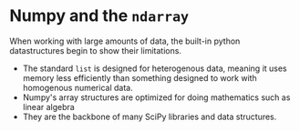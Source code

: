 # Numpy and the `ndarray`

When working with large amounts of data, the built-in python datastructures begin to show their limitations.

 - The standard `list` is designed for heterogenous data, meaning it uses memory less efficiently than something designed to work with homogenous numerical data.
 - Numpy's array structures are optimized for doing mathematics such as linear algebra
 - They are the backbone of many SciPy libraries and data structures.